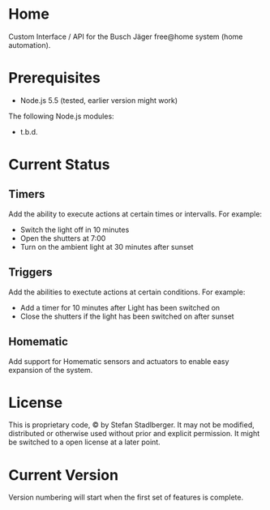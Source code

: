 # Home
Custom Interface / API for the Busch Jäger free@home system (home automation). 

# Prerequisites
- Node.js 5.5 (tested, earlier version might work)

The following Node.js modules:
- t.b.d.

# Current Status

## Timers
Add the ability to execute actions at certain times or intervalls. For example:
- Switch the light off in 10 minutes
- Open the shutters at 7:00
- Turn on the ambient light at 30 minutes after sunset

## Triggers
Add the abilities to exectute actions at certain conditions. For example:
- Add a timer for 10 minutes after Light has been switched on
- Close the shutters if the light has been switched on after sunset

## Homematic
Add support for Homematic sensors and actuators to enable easy expansion of the system.

# License
This is proprietary code, © by Stefan Stadlberger. It may not be modified, distributed or otherwise used without prior and explicit permission. It might be switched to a open license at a later point.

# Current Version
Version numbering will start when the first set of features is complete.
